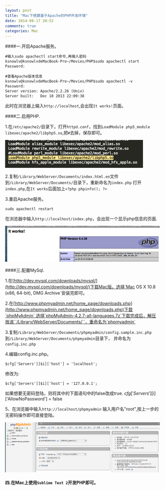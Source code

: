 ```yaml
---
layout: post
title: "Mac下搭建基于Apache的PHP开发环境"
date: 2014-08-17 20:52
comments: true
categories: Mac
---
```


####一.开启Apache服务。

    #输入sudo apachectl start命令,再输入密码
    ksnowlv@ksnowlvdeMacBook-Pro~/Movies/PHP$sudo apachectl start
    Password:
    
    #查看Apache版本信息
    ksnowlv@ksnowlvdeMacBook-Pro~/Movies/PHP$sudo apachectl -v
    Password:
    Server version: Apache/2.2.26 (Unix)
    Server built:   Dec 10 2013 22:09:38
此时在浏览器上输入`http://localhost`,会出现`It works!`页面。

####二.启用PHP.

1.在`/etc/apache2/`目录下，打开`httpd.conf`，找到`LoadModule php5_module libexec/apache2/libphp5.so`,把`#`去掉，保存即可。

![image](/images/post/2014-08-17-mac-xia-da-jian-ji-yu-apachede-phpkai-fa-huan-jing/use_php.png)

2.复制`/Library/WebServer/Documents/index.html.en`文件到`/Library/WebServer/Documents/`目录下，重新命名为`index.php`
  打开`index.php`,在`It works`后面加上`<?php phpinfo(); ?>`
  
3.重启Apache服务。

    sudo apachectl restart
    
在浏览器中输入`http://localhost/index.php`，会出现一个显示php信息的页面.
 
 ![image](/images/post/2014-08-17-mac-xia-da-jian-ji-yu-apachede-phpkai-fa-huan-jing/php_page.png)

####三.配置MySql.

1.在[http://dev.mysql.com/downloads/mysql/](http://dev.mysql.com/downloads/mysql/)下载Mac版。选择`Mac OS X 10.8 (x86, 64-bit), DMG Archive`安装完即可。

2.在[http://www.phpmyadmin.net/home_page/downloads.php](http://www.phpmyadmin.net/home_page/downloads.php)下载`phpMyAdmin`,选择`phpMyAdmin-4.2.7-all-languages.7z`下载完成后，解压放进``/Library/WebServer/Documents/``，重命名为`phpmyadmin`

3.复制`/Library/WebServer/Documents/phpmyadmin/config.sample.inc.php`到`/Library/WebServer/Documents/phpmyadmin`目录下， 并命名为`config.inc.php`

4.编辑config.inc.php。

    $cfg['Servers']]$i]['host'] = 'localhost';
修改为:
   
    $cfg['Servers']]$i]['host'] = '127.0.0.1'; 
    
如果想要无密码登陆，则将其中的下面语句中的false改成true.
    $cfg['Servers'][$i]['AllowNoPassword'] = false
 
5、在浏览器中输入`http://localhost/phpmyadmin`
 输入用户名"root",按上一步的无密码操作即可直接登陆。
 
  ![image](/images/post/2014-08-17-mac-xia-da-jian-ji-yu-apachede-phpkai-fa-huan-jing/mysql_page.png)
 
#### 四.在Mac上使用`Sublime Text 2`开发PHP即可。